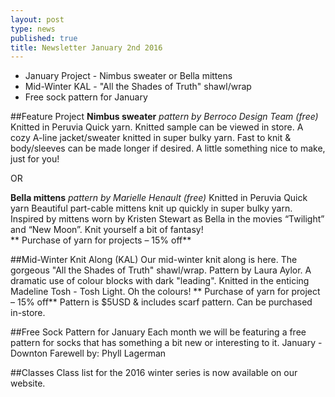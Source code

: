 ```yaml
---
layout: post
type: news
published: true
title: Newsletter January 2nd 2016
---
```



- January Project - Nimbus sweater or Bella mittens
- Mid-Winter KAL - "All the Shades of Truth" shawl/wrap
- Free sock pattern for January

##Feature Project
**Nimbus sweater** _pattern by Berroco Design Team (free)_
Knitted in Peruvia Quick yarn.  Knitted sample can be viewed in store.  A cozy A-line jacket/sweater knitted in super bulky yarn. Fast to knit & body/sleeves can be made longer if desired. A little something nice to make, just for you!

OR  

**Bella mittens** _pattern by Marielle Henault (free)_
Knitted in Peruvia Quick yarn Beautiful part-cable mittens knit up quickly in super bulky yarn.  Inspired by mittens worn by Kristen Stewart as Bella in the movies “Twilight” and “New Moon”. Knit yourself a bit of fantasy!    
** Purchase of yarn for projects – 15% off** 

##Mid-Winter Knit Along (KAL)
Our mid-winter knit along is here. The gorgeous "All the Shades of Truth" shawl/wrap. Pattern by Laura Aylor. A dramatic use of colour blocks with dark "leading".   Knitted in the enticing Madeline Tosh - Tosh Light.  Oh the colours! 
** Purchase of yarn for project – 15% off**
Pattern is $5USD & includes scarf pattern. Can be purchased in-store.

##Free Sock Pattern for January
Each month we will be featuring a free pattern for socks that has something a bit new or interesting to it.
January - Downton Farewell   by: Phyll Lagerman

##Classes
Class list for the 2016 winter series is now available on our website.
